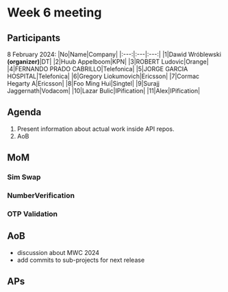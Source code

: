 # Week 6 meeting

## Participants

8 February 2024:
|No|Name|Company|
|:---:|:---|:---:|
|1|Dawid Wróblewski **(organizer)**|DT|
|2|Huub Appelboom|KPN|
|3|ROBERT Ludovic|Orange|
|4|FERNANDO PRADO CABRILLO|Telefonica|
|5|JORGE GARCIA HOSPITAL|Telefonica|
|6|Gregory Liokumovich|Ericsson|
|7|Cormac Hegarty A|Ericsson|
|8|Foo Ming Hui|Singtel|
|9|Surajj Jaggernath|Vodacom|
|10|Lazar Bulic|IPification|
|11|Alex|IPification|


## Agenda

1. Present information about actual work inside API repos.
2. AoB

## MoM

### Sim Swap


### NumberVerification


### OTP Validation


## AoB

* discussion about MWC 2024
* add commits to sub-projects for next release
  
## APs
